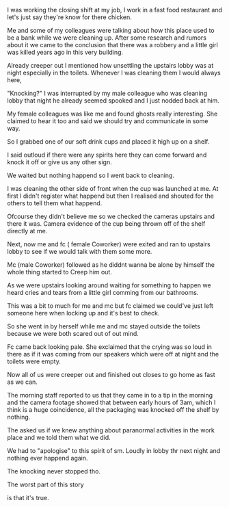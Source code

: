 I was working the closing shift at my job, I work in a fast food restaurant and let's just say they're know for there chicken. 

Me and some of my colleagues were talking about how this place used to be a bank while we were cleaning up. After some research and rumors about it we came to the conclusion that there was a robbery and a little girl was killed years ago in this very building. 

Already creeper out I mentioned how unsettling the upstairs lobby was at night especially in the toilets. Whenever I was cleaning them I would always here,

"Knocking?" I was interrupted by my male colleague who was cleaning lobby that night he already seemed spooked and I just nodded back at him.

My female colleagues was like me and found ghosts really interesting. She claimed to hear it too and said we should try and communicate in some way.

So I grabbed one of our soft drink cups and placed it high up on a shelf.

I said outloud if there were any spirits here they can come forward and knock it off or give us any other sign.

We waited but nothing happend so I went back to cleaning.

I was cleaning the other side of front when the cup was launched at me. At first I didn't  register what happend but then I realised and shouted for the others to tell them what happend.

Ofcourse they didn't believe me so we checked the cameras upstairs and there it was. Camera evidence of the cup being thrown off of the shelf directly at me.

Next, now me and fc ( female Coworker) were exited and ran to upstairs lobby to see if we would talk with them some more.

Mc (male Coworker) followed as he diddnt wanna be alone by himself the whole thing started to Creep him out.

As we were upstairs looking around waiting for something to happen we heard cries and tears from a little girl comming from our bathrooms.

This was a bit to much for me and mc but fc claimed we could've just left someone here when locking up and it's best to check.

So she went in by herself while me and mc stayed outside the toilets because we were both scared out of out mind.

Fc came back looking pale. She exclaimed that the crying was so loud in there as if it was coming from our speakers which were off at night and the toilets were empty.

Now all of us were creeper out and finished out closes to go home as fast as we can.

The morning staff reported to us that they came in to a tip in the morning and the camera footage showed that between early hours of 3am, which I think is a huge coincidence, all the packaging was knocked off the shelf by nothing. 

The asked us if we knew anything about paranormal activities in the work place and we told them what we did.

We had to "apologise" to this spirit of sm. Loudly in lobby thr next night and nothing ever happend again.

The knocking never stopped tho.



The worst part of this story 


is that it's true.